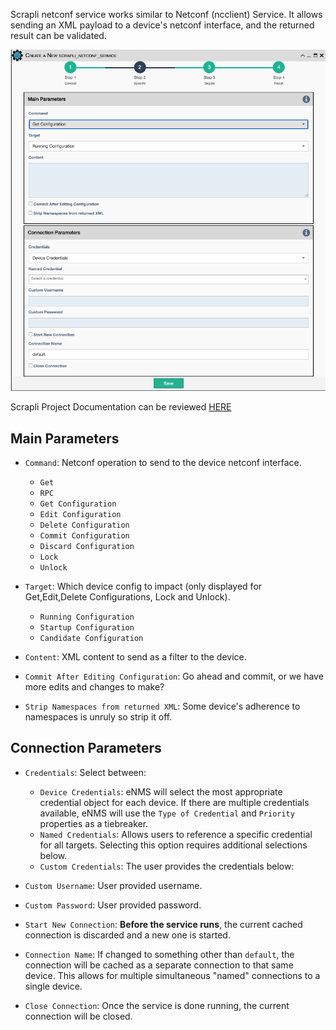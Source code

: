 Scrapli netconf service works similar to Netconf (ncclient) Service. It allows
sending an XML payload to a device's netconf interface, and the returned
result can be validated.

![Scrapli Netconf Service](../../_static/automation/service_types/scrapli_netconf.png)

Scrapli Project Documentation can be reviewed
[HERE](https://carlmontanari.github.io/scrapli/user_guide/project_details/)

## Main Parameters

- `Command`: Netconf operation to send to the device netconf interface.

    - `Get`
    - `RPC`
    - `Get Configuration`
    - `Edit Configuration`
    - `Delete Configuration`
    - `Commit Configuration`
    - `Discard Configuration`
    - `Lock`
    - `Unlock`

- `Target`: Which device config to impact (only displayed for Get,Edit,Delete
  Configurations, Lock and Unlock).

    - `Running Configuration`
    - `Startup Configuration`
    - `Candidate Configuration`

- `Content`: XML content to send as a filter to the device.

- `Commit After Editing Configuration`: Go ahead and commit, or we have more 
  edits and changes to make?

- `Strip Namespaces from returned XML`: Some device's adherence to namespaces
  is unruly so strip it off. 

## Connection Parameters

- `Credentials`: Select between:
    - `Device Credentials`: eNMS will select the most appropriate credential
      object for each device. If there are multiple credentials available, eNMS
      will use the `Type of Credential` and `Priority` properties as a tiebreaker.
    - `Named Credentials`: Allows users to reference a specific credential for 
      all targets. Selecting this option requires additional selections below.
    - `Custom Credentials`: The user provides the credentials below:

- `Custom Username`: User provided username.

- `Custom Password`: User provided password.

- `Start New Connection`: **Before the service runs**, the current
  cached connection is discarded and a new one is started.
    
- `Connection Name`: If changed to something other than `default`, the
  connection will be cached as a separate connection to that same device.
  This allows for multiple simultaneous "named" connections to a single
  device.
    
- `Close Connection`: Once the service is done running, the current
  connection will be closed.
